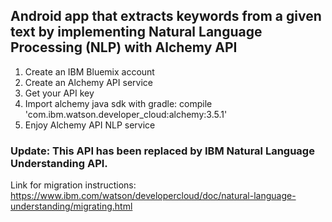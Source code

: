 ## Android app that extracts keywords from a given text by implementing Natural Language Processing (NLP) with Alchemy API
1. Create an IBM Bluemix account
2. Create an Alchemy API service
3. Get your API key
4. Import alchemy java sdk with gradle: compile 'com.ibm.watson.developer_cloud:alchemy:3.5.1'
5. Enjoy Alchemy API NLP service

### Update: This API has been replaced by IBM Natural Language Understanding API.
Link for migration instructions: https://www.ibm.com/watson/developercloud/doc/natural-language-understanding/migrating.html
